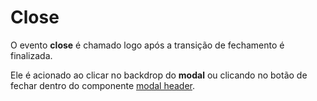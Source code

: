 # Close

O evento **close** é chamado logo após a transição de fechamento é finalizada.

Ele é acionado ao clicar no backdrop do **modal** ou clicando no botão de fechar dentro do componente [modal header](/docs/components/modal-header).